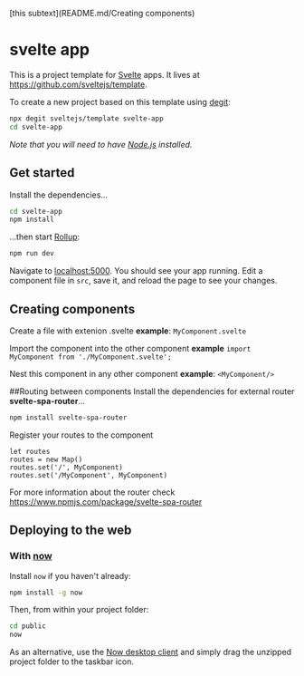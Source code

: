 

[this subtext](README.md/Creating components)


# svelte app

This is a project template for [Svelte](https://svelte.dev) apps. It lives at https://github.com/sveltejs/template.

To create a new project based on this template using [degit](https://github.com/Rich-Harris/degit):

```bash
npx degit sveltejs/template svelte-app
cd svelte-app
```

*Note that you will need to have [Node.js](https://nodejs.org) installed.*


## Get started

Install the dependencies...

```bash
cd svelte-app
npm install
```

...then start [Rollup](https://rollupjs.org):

```bash
npm run dev
```

Navigate to [localhost:5000](http://localhost:5000). You should see your app running. Edit a component file in `src`, save it, and reload the page to see your changes.

## Creating components
Create a file with extenion .svelte **example**: `MyComponent.svelte`

Import the component into the other component **example** 	`import MyComponent from './MyComponent.svelte';`

Nest this component in any other component **example**: `<MyComponent/>`

##Routing between components
Install the dependencies for external router **svelte-spa-router**...

```bash
npm install svelte-spa-router
```

Register your routes to the component
```
let routes
routes = new Map()
routes.set('/', MyComponent)
routes.set('/MyComponent', MyComponent)
```

For more information about the router check <https://www.npmjs.com/package/svelte-spa-router>

## Deploying to the web

### With [now](https://zeit.co/now)

Install `now` if you haven't already:

```bash
npm install -g now
```

Then, from within your project folder:

```bash
cd public
now
```

As an alternative, use the [Now desktop client](https://zeit.co/download) and simply drag the unzipped project folder to the taskbar icon.

